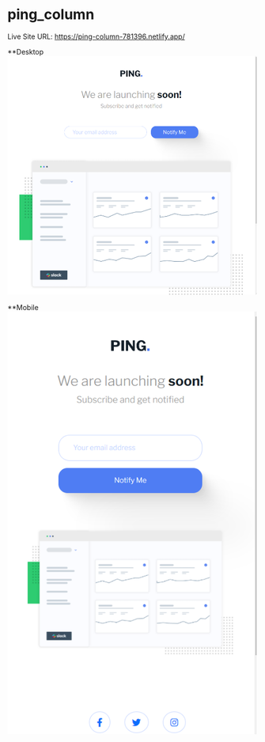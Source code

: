 # ping_column

Live Site URL: https://ping-column-781396.netlify.app/

**Desktop
![](end%20result/Screenshot%202022-06-05%20150002.png)

**Mobile
![](end%20result/Screenshot%202022-06-05%20150027.png)
